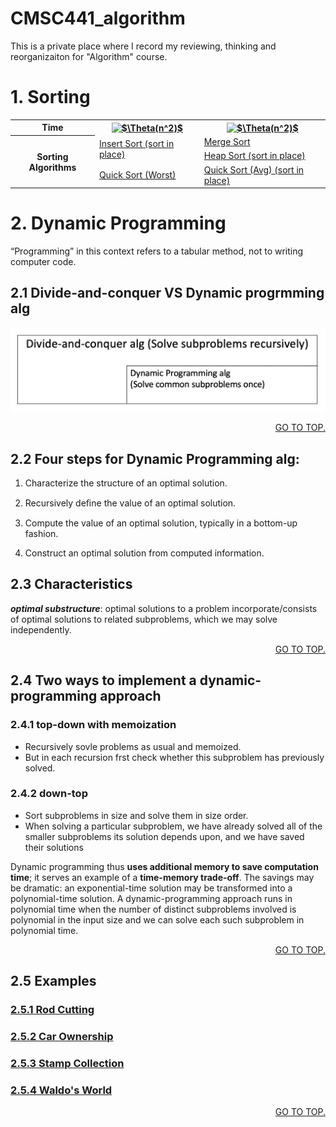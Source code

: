
# CMSC441_algorithm

This is a private place where I record my reviewing, thinking and reorganizaiton for "Algorithm" course. 



# 1. Sorting


<table>
<tr>
    <th>Time</th>
    <th><a href="https://www.codecogs.com/eqnedit.php?latex=$$\Theta(n^2)$$" target="_blank"><img src="https://latex.codecogs.com/gif.latex?$\Theta(n^2)$" title="$\Theta(n^2)$" /></a> </th>
    <th><a href="https://www.codecogs.com/eqnedit.php?latex=$$\Theta(n^2)$$" target="_blank"><img src="https://latex.codecogs.com/gif.latex?$\Theta(nlogn)$" title="$\Theta(n^2)$" /></a></th>
</tr>

<tr>
    <th rowspan = "3">Sorting Algorithms</th>
    <td rowspan = "2"><a href="./insertsort">Insert Sort (sort in place)</a></td>
    <td><a href="./mergesort">Merge Sort</a></td>
</tr>

<tr>
    <td><a href="./heapsort">Heap Sort (sort in place)</a></td>
</tr>

<tr>
    <td><a href="./quicksort">Quick Sort (Worst)</a></td>
    <td><a href="./quicksort">Quick Sort (Avg) (sort in place)</a></td>
</tr>

</table>

# 2. Dynamic Programming
“Programming” in this context refers to a tabular method, not to writing computer code.

## 2.1 Divide-and-conquer VS Dynamic progrmming alg

<img src="./DynamicProg/venn_DPalg.png"/>

[<p align="right"> GO TO TOP.</p>](#cmsc441_algorithm)

## 2.2 Four steps for Dynamic Programming alg:
1. Characterize the structure of an optimal solution.

2. Recursively deﬁne the value of an optimal solution.

3. Compute the value of an optimal solution, typically in a bottom-up fashion.

4. Construct an optimal solution from computed information.

## 2.3 Characteristics
***optimal substructure***: optimal solutions to a problem incorporate/consists of optimal solutions to related subproblems, which we may solve independently.

[<p align="right"> GO TO TOP.</p>](#cmsc441_algorithm)

## 2.4 Two ways to implement a dynamic-programming approach
### 2.4.1 top-down with memoization
- Recursively sovle problems as usual and memoized.
- But in each recursion frst check whether this subproblem has previously solved.
### 2.4.2 down-top
- Sort subproblems in size and solve them in size order.
- When solving a particular subproblem, we have already solved all of the smaller subproblems its solution depends upon, and we have saved their solutions

Dynamic programming thus **uses additional memory to save computation time**; it serves an example of a **time-memory trade-off**. The savings may be dramatic: an exponential-time solution may be transformed into a polynomial-time solution. A dynamic-programming approach runs in polynomial time when the number of distinct subproblems involved is polynomial in the input size and we can solve each such subproblem in polynomial time.

[<p align="right"> GO TO TOP.</p>](#cmsc441_algorithm)

## 2.5 Examples
### <a href="./DP_rodcutting/rodcutting.md" id="2.5.1">2.5.1 Rod Cutting</a>

### <a href="./DP_carowner/carowner.md" id="2.5.2">2.5.2 Car Ownership</a>

### <a href="./DP_stampCollection/stampColletion.md" id="2.5.3">2.5.3 Stamp Collection</a>

### <a href="./DP_waldoworld/waldoWorld.md" id="2.5.4">2.5.4 Waldo's World</a>

[<p align="right"> GO TO TOP.</p>](#cmsc441_algorithm)